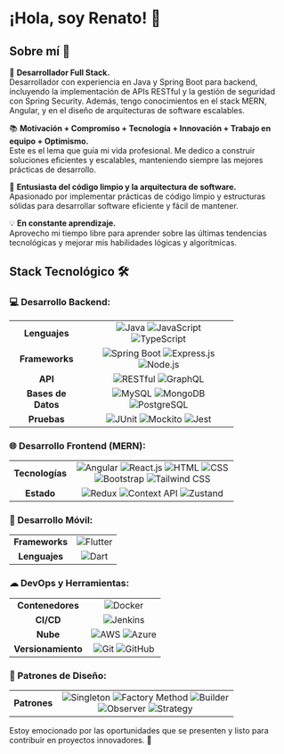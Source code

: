 # ¡Hola, soy Renato! 👋

## Sobre mí 🚀

🔭 **Desarrollador Full Stack.**  
Desarrollador con experiencia en Java y Spring Boot para backend, incluyendo la implementación de APIs RESTful y la gestión de seguridad con Spring Security. Además, tengo conocimientos en el stack MERN, Angular, y en el diseño de arquitecturas de software escalables.

📚 **Motivación + Compromiso + Tecnología + Innovación + Trabajo en equipo + Optimismo.**  
Este es el lema que guía mi vida profesional. Me dedico a construir soluciones eficientes y escalables, manteniendo siempre las mejores prácticas de desarrollo.

🌱 **Entusiasta del código limpio y la arquitectura de software.**  
Apasionado por implementar prácticas de código limpio y estructuras sólidas para desarrollar software eficiente y fácil de mantener.

💡 **En constante aprendizaje.**  
Aprovecho mi tiempo libre para aprender sobre las últimas tendencias tecnológicas y mejorar mis habilidades lógicas y algorítmicas.


## Stack Tecnológico 🛠

### 💻 Desarrollo Backend:

<table align="center" style="border-collapse: collapse; width: 80%;">
  <tr>
    <td style="text-align: center; font-weight: bold;">
      <strong>Lenguajes</strong>
    </td>
    <td style="text-align: center;">
      <img src="https://img.shields.io/badge/Java-ED8B00?style=for-the-badge&logo=java&logoColor=white" alt="Java">
      <img src="https://img.shields.io/badge/JavaScript-323330?style=for-the-badge&logo=javascript&logoColor=F7DF1E" alt="JavaScript">
      <img src="https://img.shields.io/badge/TypeScript-007ACC?style=for-the-badge&logo=typescript&logoColor=white" alt="TypeScript">
    </td>
  </tr>
  <tr>
    <td style="text-align: center; font-weight: bold;">
      <strong>Frameworks</strong>
    </td>
    <td style="text-align: center;">
      <img src="https://img.shields.io/badge/Spring%20Boot-6DB33F?style=for-the-badge&logo=spring-boot&logoColor=white" alt="Spring Boot">
      <img src="https://img.shields.io/badge/Express.js-404D59?style=for-the-badge" alt="Express.js">
      <img src="https://img.shields.io/badge/Node.js-339933?style=for-the-badge&logo=nodedotjs&logoColor=white" alt="Node.js">
    </td>
  </tr>
  <tr>
    <td style="text-align: center; font-weight: bold;">
      <strong>API</strong>
    </td>
    <td style="text-align: center;">
      <img src="https://img.shields.io/badge/REST-02569B?style=for-the-badge&logo=rest&logoColor=white" alt="RESTful">
      <img src="https://img.shields.io/badge/GraphQL-E10098?style=for-the-badge&logo=graphql&logoColor=white" alt="GraphQL">
    </td>
  </tr>
  <tr>
    <td style="text-align: center; font-weight: bold;">
      <strong>Bases de Datos</strong>
    </td>
    <td style="text-align: center;">
      <img src="https://img.shields.io/badge/MySQL-4479A1?style=for-the-badge&logo=mysql&logoColor=white" alt="MySQL">
      <img src="https://img.shields.io/badge/MongoDB-4EA94B?style=for-the-badge&logo=mongodb&logoColor=white" alt="MongoDB">
      <img src="https://img.shields.io/badge/PostgreSQL-316192?style=for-the-badge&logo=postgresql&logoColor=white" alt="PostgreSQL">
    </td>
  </tr>
  <tr>
    <td style="text-align: center; font-weight: bold;">
      <strong>Pruebas</strong>
    </td>
    <td style="text-align: center;">
      <img src="https://img.shields.io/badge/JUnit-25A162?style=for-the-badge&logo=junit5&logoColor=white" alt="JUnit">
      <img src="https://img.shields.io/badge/Mockito-25A162?style=for-the-badge&logo=mockito&logoColor=white" alt="Mockito">
      <img src="https://img.shields.io/badge/Jest-C21325?style=for-the-badge&logo=jest&logoColor=white" alt="Jest">
    </td>
  </tr>
</table>

### 🌐 Desarrollo Frontend (MERN):

<table align="center" style="border-collapse: collapse; width: 80%;">
  <tr>
    <td style="text-align: center; font-weight: bold;">
      <strong>Tecnologías</strong>
    </td>
  <td style="text-align: center;">
    <img src="https://img.shields.io/badge/Angular-DD0031?style=for-the-badge&logo=angular&logoColor=white" alt="Angular">
    <img src="https://img.shields.io/badge/React-20232A?style=for-the-badge&logo=react&logoColor=61DAFB" alt="React.js">
    <img src="https://img.shields.io/badge/HTML5-E34F26?style=for-the-badge&logo=html5&logoColor=white" alt="HTML">
    <img src="https://img.shields.io/badge/CSS3-1572B6?style=for-the-badge&logo=css3&logoColor=white" alt="CSS">
    <img src="https://img.shields.io/badge/Bootstrap-563D7C?style=for-the-badge&logo=bootstrap&logoColor=white" alt="Bootstrap">
    <img src="https://img.shields.io/badge/Tailwind%20CSS-06B6D4?style=for-the-badge&logo=tailwindcss&logoColor=white" alt="Tailwind CSS">
  </td>

  </tr>
  <tr>
    <td style="text-align: center; font-weight: bold;">
      <strong>Estado</strong>
    </td>
    <td style="text-align: center;">
      <img src="https://img.shields.io/badge/Redux-764ABC?style=for-the-badge&logo=redux&logoColor=white" alt="Redux">
      <img src="https://img.shields.io/badge/Context%20API-20232A?style=for-the-badge&logo=react&logoColor=61DAFB" alt="Context API">
      <img src="https://img.shields.io/badge/Zustand-007ACC?style=for-the-badge&logo=zustand&logoColor=white" alt="Zustand">
    </td>
  </tr>
</table>

### 📱 Desarrollo Móvil:

<table align="center" style="border-collapse: collapse; width: 80%;">
  <tr>
    <td style="text-align: center; font-weight: bold;">
      <strong>Frameworks</strong>
    </td>
    <td style="text-align: center;">
      <img src="https://img.shields.io/badge/Flutter-02569B?style=for-the-badge&logo=flutter&logoColor=white" alt="Flutter">
    </td>
  </tr>
  <tr>
    <td style="text-align: center; font-weight: bold;">
      <strong>Lenguajes</strong>
    </td>
    <td style="text-align: center;">
      <img src="https://img.shields.io/badge/Dart-0175C2?style=for-the-badge&logo=dart&logoColor=white" alt="Dart">
    </td>
  </tr>
</table>

### ☁ DevOps y Herramientas:

<table align="center" style="border-collapse: collapse; width: 80%;">
  <tr>
    <td style="text-align: center; font-weight: bold;">
      <strong>Contenedores</strong>
    </td>
    <td style="text-align: center;">
      <img src="https://img.shields.io/badge/Docker-2496ED?style=for-the-badge&logo=docker&logoColor=white" alt="Docker">
    </td>
  </tr>
  <tr>
    <td style="text-align: center; font-weight: bold;">
      <strong>CI/CD</strong>
    </td>
    <td style="text-align: center;">
      <img src="https://img.shields.io/badge/Jenkins-D24939?style=for-the-badge&logo=jenkins&logoColor=white" alt="Jenkins">
    </td>
  </tr>
  <tr>
    <td style="text-align: center; font-weight: bold;">
      <strong>Nube</strong>
    </td>
    <td style="text-align: center;">
      <img src="https://img.shields.io/badge/Amazon%20AWS-232F3E?style=for-the-badge&logo=amazon-aws&logoColor=white" alt="AWS">
      <img src="https://img.shields.io/badge/Microsoft%20Azure-0078D4?style=for-the-badge&logo=microsoft-azure&logoColor=white" alt="Azure">
    </td>
  </tr>
  <tr>
    <td style="text-align: center; font-weight: bold;">
      <strong>Versionamiento</strong>
    </td>
    <td style="text-align: center;">
      <img src="https://img.shields.io/badge/Git-F05032?style=for-the-badge&logo=git&logoColor=white" alt="Git">
      <img src="https://img.shields.io/badge/GitHub-181717?style=for-the-badge&logo=github&logoColor=white" alt="GitHub">
    </td>
  </tr>
</table>

### 🧩 Patrones de Diseño:

<table align="center" style="border-collapse: collapse; width: 80%;">
  <tr>
    <td style="text-align: center; font-weight: bold;">
      <strong>Patrones</strong>
    </td>
    <td style="text-align: center;">
      <img src="https://img.shields.io/badge/Singleton-FFD700?style=for-the-badge&logo=singleton&logoColor=white" alt="Singleton">
      <img src="https://img.shields.io/badge/Factory%20Method-FF6347?style=for-the-badge&logo=factory-method&logoColor=white" alt="Factory Method">
      <img src="https://img.shields.io/badge/Builder-4682B4?style=for-the-badge&logo=builder&logoColor=white" alt="Builder">
      <img src="https://img.shields.io/badge/Observer-6A5ACD?style=for-the-badge&logo=observer&logoColor=white" alt="Observer">
      <img src="https://img.shields.io/badge/Strategy-20B2AA?style=for-the-badge&logo=strategy&logoColor=white" alt="Strategy">
    </td>
  </tr>
</table>




Estoy emocionado por las oportunidades que se presenten y listo para contribuir en proyectos innovadores. 🚀
